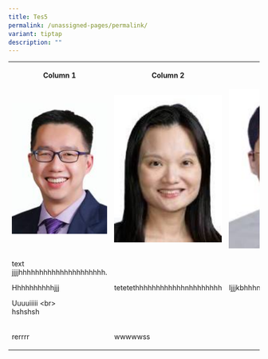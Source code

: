 ```yaml
---
title: Tes5
permalink: /unassigned-pages/permalink/
variant: tiptap
description: ""
---
```

<table><tbody><tr><th rowspan="1" colspan="1"><p>Column 1</p></th><th rowspan="1" colspan="1"><p>Column 2</p></th><th rowspan="1" colspan="1"><p>Hhhhhh</p></th><th rowspan="1" colspan="1"><p>Gggggg</p></th></tr><tr><td rowspan="1" colspan="1"><div class="isomer-image-wrapper"><img height="auto" width="100%" alt="" src="/images/School_Leaders/tan_soon_hui.jpg"></div></td><td rowspan="1" colspan="1"><div class="isomer-image-wrapper"><img height="auto" width="100%" alt="" src="/images/School_Leaders/vanessa.jpg"></div></td><td rowspan="1" colspan="1"><div class="isomer-image-wrapper"><img height="auto" width="100%" alt="" src="/images/School_Leaders/goh_kar_whee.jpg"></div></td><td rowspan="1" colspan="1"><div class="isomer-image-wrapper"><img height="auto" width="100%" alt="" src="/images/School_Leaders/Tan Kok Kwang.jpeg"></div></td></tr><tr><td rowspan="1" colspan="1"><p>text jjjjhhhhhhhhhhhhhhhhhhhhh.</p><p>Hhhhhhhhhhjjj</p><p>Uuuuiiiii &lt;br&gt;<br>hshshsh</p></td><td rowspan="1" colspan="1"><p>tetetethhhhhhhhhhhhnhhhhhhhh</p></td><td rowspan="1" colspan="1"><p>Ijjjkbhhhnhhhhjjjjjjjjjmmmmmmmmn</p></td><td rowspan="1" colspan="1"><p>Hhhhjhhhhhhhhhh</p></td></tr><tr><td rowspan="1" colspan="1"><p>rerrrr</p></td><td rowspan="1" colspan="1"><p>wwwwwss</p></td><td rowspan="1" colspan="1"><p></p></td><td rowspan="1" colspan="1"><p></p></td></tr></tbody></table><p></p>